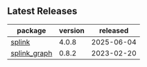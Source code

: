 ## Latest Releases
| package | version | released |
|--------------|-----------|-------------|
| [splink](https://github.com/moj-analytical-services/splink) | 4.0.8 | 2025-06-04 |
| [splink_graph](https://github.com/moj-analytical-services/splink_graph) | 0.8.2 | 2023-02-20 |
